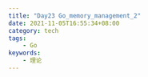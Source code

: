 ```yaml
---
title: "Day23 Go_memory_management_2"
date: 2021-11-05T16:55:34+08:00
category: tech
tags:
    - Go
keywords:
    - 理论
---
```

